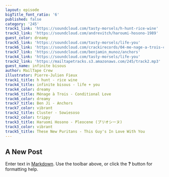 ```yaml
---
layout: episode
bigTitle_font_ratio: '6'
published: false
category: '245'
track1_link: 'https://soundcloud.com/tasty-morsels/h-hunt-rice-wine'
track3_link: 'https://soundcloud.com/andrevitch/haroumi-hosono-1989'
guest_color: dreamy
track5_link: 'https://soundcloud.com/tasty-morsels/life-you'
track6_link: 'https://soundcloud.com/crackirecords/04-me-nage-a-trois-conditional'
track7_link: 'https://soundcloud.com/benjamin_munoz/anchors'
track4_link: 'https://soundcloud.com/tasty-morsels/life-you'
track2_link: 'https://mailtapetracks.s3.amazonaws.com/245/track2.mp3'
guest_name: infinite bisous
author: MailTape Crew
illustrator: Pierre-Julien Fieux
track1_title: h hunt - rice wine
track4_title: infinite bisous - life + you
track4_color: dreamy
track6_title: Ménage à Trois - Conditional Love
track6_color: dreamy
track7_title: Ben Ji - Anchors
track7_color: vibrant
track2_title: Cluster - Sowiesoso
track2_color: trippy
track3_title: Haruomi Hosono - Pleocene (プリオシーヌ)
track3_color: vibrant
track5_title: These New Puritans - This Guy's In Love With You
---
```

## A New Post

Enter text in [Markdown](http://daringfireball.net/projects/markdown/). Use the toolbar above, or click the **?** button for formatting help.
